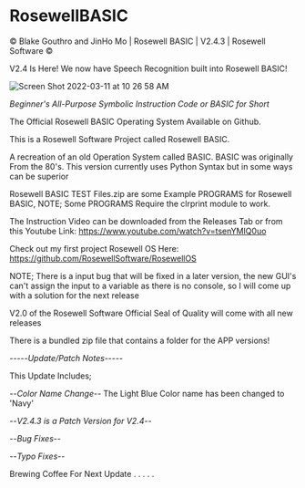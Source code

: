 # RosewellBASIC

© Blake Gouthro and JinHo Mo | Rosewell BASIC | V2.4.3 | Rosewell Software ©

V2.4 Is Here! We now have Speech Recognition built into Rosewell BASIC!

![Screen Shot 2022-03-11 at 10 26 58 AM](https://user-images.githubusercontent.com/94485314/157903670-072cb441-732d-40e3-884a-6b700522023b.png)

*Beginner's All-Purpose Symbolic Instruction Code or BASIC for Short*

The Official Rosewell BASIC Operating System Available on Github.

This is a Rosewell Software Project called Rosewell BASIC.

A recreation of an old Operation System called BASIC.
BASIC was originally From the 80's.
This version currently uses Python Syntax but in some ways can be superior

Rosewell BASIC TEST Files.zip are some Example PROGRAMS for Rosewell BASIC, NOTE; Some PROGRAMS Require the clrprint module to work.

The Instruction Video can be downloaded from the Releases Tab or from this Youtube Link:
https://www.youtube.com/watch?v=tsenYMIQ0uo

Check out my first project Rosewell OS Here:
https://github.com/RosewellSoftware/RosewellOS

NOTE; There is a input bug that will be fixed in a later version, the new GUI's can't assign the input to a variable as there is no console, so I will come up with a solution for the next release

V2.0 of the Rosewell Software Official Seal of Quality will come with all new releases

There is a bundled zip file that contains a folder for the APP versions!

-----*Update/Patch Notes*-----

This Update Includes;

--*Color Name Change*-- The Light Blue Color name has been changed to 'Navy'

--*V2.4.3 is a Patch Version for V2.4*--

--*Bug Fixes*--

--*Typo Fixes*--

Brewing Coffee For Next Update . . . . .
